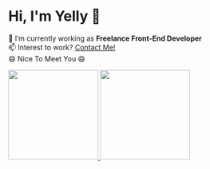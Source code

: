 # Hi, I'm Yelly 👋
🔭 I’m currently working as **Freelance Front-End Developer**\
📫 Interest to work? [Contact Me!](https://yellyputriw.github.io/simple-contact-link/)\
😄 Nice To Meet You 😄

<p align="left">
<a href="https://github.com/yellyputriw">
  <img height="180em" src="https://github-readme-stats-eight-theta.vercel.app/api?username=yellyputriw&show_icons=true&theme=algolia&include_all_commits=true&count_private=true"/>
  <img height="180em" src="https://github-readme-stats-eight-theta.vercel.app/api/top-langs/?username=yellyputriw&layout=compact&langs_count=8&theme=algolia"/>
</a>
</p>
